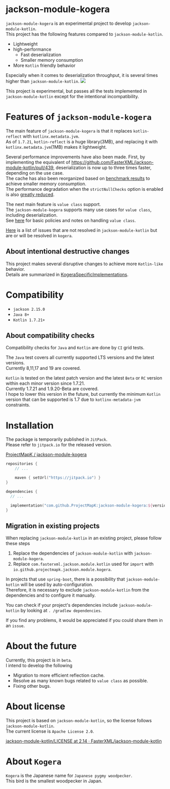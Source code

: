 jackson-module-kogera
====
`jackson-module-kogera` is an experimental project to develop `jackson-module-kotlin`.  
This project has the following features compared to `jackson-module-kotlin`.

- Lightweight
- high-performance
  - Fast deserialization
  - Smaller memory consumption
- More `Kotlin` friendly behavior

Especially when it comes to deserialization throughput, it is several times higher than `jackson-module-kotlin`.
![](https://docs.google.com/spreadsheets/d/e/2PACX-1vSDpaOENd0a-qO_zK7C5_UkSxEKk7BxLjmyg8XVnPP0jj6J5rgoA8cCnm_lj7lflx6NDjvC1yMUPrce/pubchart?oid=1594997844&format=image)

This project is experimental, but passes all the tests implemented in `jackson-module-kotlin` except for the intentional incompatibility.

# Features of `jackson-module-kogera`
The main feature of `jackson-module-kogera` is that it replaces `kotlin-reflect` with `kotlinx.metadata.jvm`.  
As of `1.7.21`, `kotlin-reflect` is a huge library(3MB), and replacing it with `kotlinx.metadata.jvm`(1MB) makes it lightweight.

Several performance improvements have also been made.
First, by implementing the equivalent of https://github.com/FasterXML/jackson-module-kotlin/pull/439, deserialization is now up to three times faster, depending on the use case.  
The cache has also been reorganized based on [benchmark results](https://github.com/ProjectMapK/kogera-benchmark) to achieve smaller memory consumption.  
The performance degradation when the `strictNullChecks` option is enabled is also [greatly reduced](https://github.com/ProjectMapK/jackson-module-kogera/pull/44).

The next main feature is `value class` support.  
The `jackson-module-kogera` supports many use cases for `value class`, including deserialization.  
See [here](./docs/AboutValueClassSupport.md) for basic policies and notes on handling `value class`.

[Here](./docs/FixedIssues.md) is a list of issues that are not resolved in `jackson-module-kotlin` but are or will be resolved in `kogera`.

## About intentional destructive changes
This project makes several disruptive changes to achieve more `Kotlin-like` behavior.  
Details are summarized in [KogeraSpecificImplementations](./docs/KogeraSpecificImplementations.md).

# Compatibility
- `jackson 2.15.0`
- `Java 8+`
- `Kotlin 1.7.21+`

## About compatibility checks
Compatibility checks for `Java` and `Kotlin` are done by `CI` grid tests.

The `Java` test covers all currently supported LTS versions and the latest versions.  
Currently 8,11,17 and 19 are covered.

`Kotlin` is tested on the latest patch version and the latest `Beta` or `RC` version within each minor version since 1.7.21.  
Currently 1.7.21 and 1.9.20-Beta are covered.  
I hope to lower this version in the future, but currently the minimum `Kotlin` version that can be supported is 1.7 due to `kotlinx-metadata-jvm` constraints.

# Installation
The package is temporarily published in `JitPack`.  
Please refer to `jitpack.io` for the released version.

[ProjectMapK / jackson\-module\-kogera](https://jitpack.io/#ProjectMapK/jackson-module-kogera)

```kotlin
repositories {
    // ...

    maven { setUrl("https://jitpack.io") }
}

dependencies {
  // ...

  implementation("com.github.ProjectMapK:jackson-module-kogera:${version}")
}
```

## Migration in existing projects
When replacing `jackson-module-kotlin` in an existing project, please follow these steps

1. Replace the dependencies of `jackson-module-kotlin` with `jackson-module-kogera`.
2. Replace `com.fasterxml.jackson.module.kotlin` used for `import` with `io.github.projectmapk.jackson.module.kogera`.

In projects that use `spring-boot`, there is a possibility that `jackson-module-kotlin` will be used by auto-configuration.  
Therefore, it is necessary to exclude `jackson-module-kotlin` from the dependencies and to configure it manually.

You can check if your project's dependencies include `jackson-module-kotlin` by looking at `. /gradlew dependencies`.

If you find any problems, it would be appreciated if you could share them in an `issue`.

# About the future
Currently, this project is in `beta`.  
I intend to develop the following

- Migration to more efficient reflection cache.
- Resolve as many known bugs related to `value class` as possible.
- Fixing other bugs.

# About license
This project is based on `jackson-module-kotlin`, so the license follows `jackson-module-kotlin`.  
The current license is `Apache License 2.0`.

[jackson\-module\-kotlin/LICENSE at 2\.14 · FasterXML/jackson\-module\-kotlin](https://github.com/FasterXML/jackson-module-kotlin/blob/2.14/LICENSE)

# About `Kogera`
`Kogera` is the Japanese name for `Japanese pygmy woodpecker`.  
This bird is the smallest woodpecker in Japan.  
